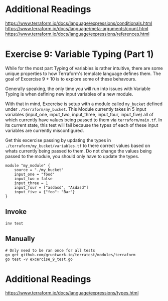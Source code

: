 

# Additional Readings
https://www.terraform.io/docs/language/expressions/conditionals.html
https://www.terraform.io/docs/language/meta-arguments/count.html
https://www.terraform.io/docs/language/expressions/references.html


# Exercise 9: Variable Typing (Part 1)

While for the most part Typing of variables is rather intuitive, there are some unique properties to how Terraform's template language defines them. The goal of Excercise 9 + 10 is to explore some of these behavours. 

Generally speaking, the only time you will run into issues with Variable Typing is when defining new input variables of a new module.

With that in mind, Excercise is setup with a module called `my_bucket` defined under `./terraform/my_bucket`. This Module currently takes in 5 input variables (input_one, input_two, input_three, input_four, input_five) all of which currently have values being passed to them via `terraform/main.tf`. In its current state, this test will fail because the types of each of these input variables are currently misconfigured. 

Get this excercise passing by updating the types in `./terraform/my_bucket/variables.tf` to there correct values based on whats currently being passed to them. Do not change the values being passed to the module, you should only have to update the types. 

```
module "my_module" {
    source = "./my_bucket"
    input_one = "food"
    input_two = false
    input_three = 1
    input_four = ["asdasd", "Asdasd"]
    input_five = {"foo": "Bar"}
}
```

## Invoke
```
inv test
```

## Manually
```
# Only need to be ran once for all tests
go get github.com/gruntwork-io/terratest/modules/terraform
go test -v excercise_9_test.go
```


# Additional Readings
https://www.terraform.io/docs/language/expressions/types.html
